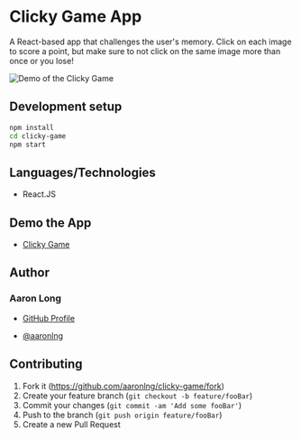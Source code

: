 # Clicky Game App

A React-based app that challenges the user's memory. Click on each image to score a point, but make sure to not click on
the same image more than once or you lose!

![Demo of the Clicky Game](/public/assets/demo.gif)

## Development setup

```sh
npm install
cd clicky-game
npm start
```

## Languages/Technologies

- React.JS

## Demo the App

- [Clicky Game](https://www.aaronlng.dev/clicky-game/)

## Author

### Aaron Long

- [GitHub Profile](https://github.com/aaronlng/)

- [@aaronlng](https://twitter.com/aaronlng)

## Contributing

1. Fork it (<https://github.com/aaronlng/clicky-game/fork>)
2. Create your feature branch (`git checkout -b feature/fooBar`)
3. Commit your changes (`git commit -am 'Add some fooBar'`)
4. Push to the branch (`git push origin feature/fooBar`)
5. Create a new Pull Request
